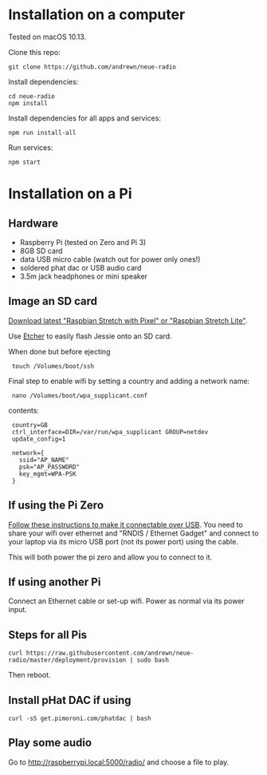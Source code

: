 # Installation on a computer

Tested on macOS 10.13.

Clone this repo:

    git clone https://github.com/andrewn/neue-radio

Install dependencies:

    cd neue-radio
    npm install

Install dependencies for all apps and services:

    npm run install-all

Run services:

    npm start

# Installation on a Pi

## Hardware

* Raspberry Pi (tested on Zero and Pi 3)
* 8GB SD card
* data USB micro cable (watch out for power only ones!)
* soldered phat dac or USB audio card
* 3.5m jack headphones or mini speaker

## Image an SD card

[Download latest "Raspbian Stretch with Pixel" or "Raspbian Stretch Lite"](https://www.raspberrypi.org/downloads/raspbian/).

Use [Etcher](https://etcher.io/) to easily flash Jessie onto an SD card.

When done but before ejecting

     touch /Volumes/boot/ssh

Final step to enable wifi by setting a country and adding a network name:

     nano /Volumes/boot/wpa_supplicant.conf

contents:

     country=GB
     ctrl_interface=DIR=/var/run/wpa_supplicant GROUP=netdev
     update_config=1

     network={
       ssid="AP_NAME"
       psk="AP_PASSWORD"
       key_mgmt=WPA-PSK
     }


## If using the Pi Zero

[Follow these instructions to make it connectable over USB](http://blog.gbaman.info/?p=791). You need to share your wifi over ethernet and "RNDIS / Ethernet Gadget" and connect to your laptop via its micro USB port (not its power port) using the cable.

This will both power the pi zero and allow you to connect to it.

## If using another Pi

Connect an Ethernet cable or set-up wifi. Power as normal via its power input.

## Steps for all Pis

    curl https://raw.githubusercontent.com/andrewn/neue-radio/master/deployment/provision | sudo bash

Then reboot.

## Install pHat DAC if using

    curl -sS get.pimoroni.com/phatdac | bash

## Play some audio

Go to http://raspberrypi.local:5000/radio/ and choose a file to play.
